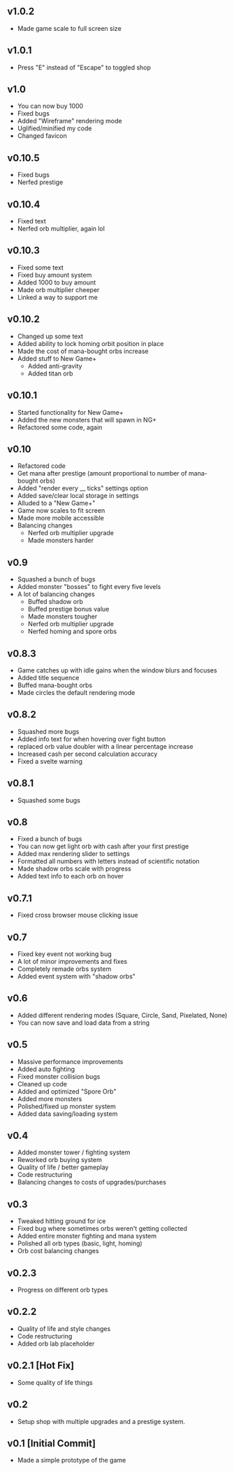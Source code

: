 ## v1.0.2
- Made game scale to full screen size

## v1.0.1
- Press "E" instead of "Escape" to toggled shop

## v1.0
- You can now buy 1000
- Fixed bugs
- Added "Wireframe" rendering mode
- Uglified/minified my code
- Changed favicon

## v0.10.5
- Fixed bugs
- Nerfed prestige

## v0.10.4
- Fixed text
- Nerfed orb multiplier, again lol

## v0.10.3
- Fixed some text
- Fixed buy amount system
- Added 1000 to buy amount
- Made orb multiplier cheeper 
- Linked a way to support me

## v0.10.2
- Changed up some text
- Added ability to lock homing orbit position in place
- Made the cost of mana-bought orbs increase
- Added stuff to New Game+
	- Added anti-gravity
	- Added titan orb

## v0.10.1
- Started functionality for New Game+
- Added the new monsters that will spawn in NG+
- Refactored some code, again

## v0.10
- Refactored code
- Get mana after prestige (amount proportional to number of mana-bought orbs)
- Added "render every __ ticks" settings option
- Added save/clear local storage in settings
- Alluded to a "New Game+"
- Game now scales to fit screen
- Made more mobile accessible
- Balancing changes
	- Nerfed orb multiplier upgrade
	- Made monsters harder

## v0.9
- Squashed a bunch of bugs
- Added monster "bosses" to fight every five levels
- A lot of balancing changes
	- Buffed shadow orb
	- Buffed prestige bonus value
	- Made monsters tougher
	- Nerfed orb multiplier upgrade
	- Nerfed homing and spore orbs

## v0.8.3
- Game catches up with idle gains when the window blurs and focuses
- Added title sequence
- Buffed mana-bought orbs
- Made circles the default rendering mode

## v0.8.2
- Squashed more bugs
- Added info text for when hovering over fight button
- replaced orb value doubler with a linear percentage increase 
- Increased cash per second calculation accuracy 
- Fixed a svelte warning

## v0.8.1
- Squashed some bugs

## v0.8
- Fixed a bunch of bugs
- You can now get light orb with cash after your first prestige
- Added max rendering slider to settings
- Formatted all numbers with letters instead of scientific notation
- Made shadow orbs scale with progress
- Added text info to each orb on hover

## v0.7.1
- Fixed cross browser mouse clicking issue

## v0.7
- Fixed key event not working bug
- A lot of minor improvements and fixes
- Completely remade orbs system
- Added event system with "shadow orbs"

## v0.6
- Added different rendering modes (Square, Circle, Sand, Pixelated, None)
- You can now save and load data from a string

## v0.5
- Massive performance improvements
- Added auto fighting
- Fixed monster collision bugs
- Cleaned up code
- Added and optimized "Spore Orb"
- Added more monsters
- Polished/fixed up monster system
- Added data saving/loading system

## v0.4
- Added monster tower / fighting system
- Reworked orb buying system
- Quality of life / better gameplay
- Code restructuring
- Balancing changes to costs of upgrades/purchases

## v0.3
- Tweaked hitting ground for ice
- Fixed bug where sometimes orbs weren't getting collected
- Added entire monster fighting and mana system
- Polished all orb types (basic, light, homing)
- Orb cost balancing changes

## v0.2.3
- Progress on different orb types

## v0.2.2
- Quality of life and style changes
- Code restructuring
- Added orb lab placeholder

## v0.2.1 [Hot Fix]
- Some quality of life things

## v0.2
- Setup shop with multiple upgrades and a prestige system.

## v0.1 [Initial Commit]
- Made a simple prototype of the game